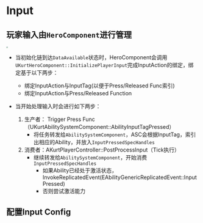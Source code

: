 # Input

## 玩家输入由`HeroComponent`进行管理

<img src="E:\SourceLibrary\GitBook\KurtDocs\image\Input diagram-2025-03-04-131043.png" style="zoom: 25%;" />

- 当初始化链到达`DataAvailable`状态时，HeroComponent会调用`UKurtHeroComponent::InitializePlayerInput`完成InputAction的绑定，绑定基于以下两步：
	- 绑定InputAction与InputTag(以便于Press/Released Func索引)
	- 绑定InputAction与Press/Released Function

- 当开始处理输入时会进行如下两步：
	1. 生产者： Trigger Press Func （UKurtAbilitySystemComponent::AbilityInputTagPressed）
		- 将任务转发给`AbilitySystemComponent`，ASC会根据InputTag，索引出相应的Ability，并放入`InputPressedSpecHandles`
	2. 消费者：AKurtPlayerController::PostProcessInput（Tick执行）
		- 继续转发给`AbilitySystemComponent`，开始消费`InputPressedSpecHandles`
			- 如果Ability已经处于激活状态，InvokeReplicatedEvent(EAbilityGenericReplicatedEvent::InputPressed)
			- 否则尝试激活能力

## 配置Input Config

